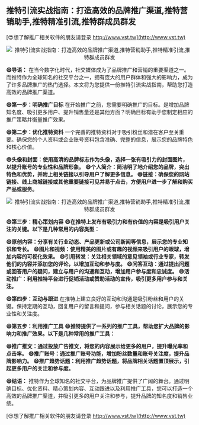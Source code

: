 ## **推特引流实战指南：打造高效的品牌推广渠道,推特营销助手,推特精准引流,推特群成员群发**

[😍想了解推广相关软件的朋友请登录 http://www.vst.tw](http://www.vst.tw)

 <center><img src="https://vst.tw/MP4/tuiguang/png/7.png" alt="推特引流实战指南：打造高效的品牌推广渠道,推特营销助手,推特精准引流,推特群成员群发"></center>

**😄导语：**
在当今数字化时代，社交媒体成为了品牌推广和营销的重要渠道之一。而推特作为全球知名的社交平台之一，拥有庞大的用户群体和强大的影响力，成为了许多品牌推广的热门选择。本文将为您提供一份推特引流实战指南，帮助您打造高效的品牌推广渠道。

**😄第一步：明确推广目标**
在开始推广之前，您需要明确推广的目标。是增加品牌知名度、吸引更多用户、提升销售量还是其他方面？明确目标有助于您制定相应的推广策略并衡量推广效果。

**😄第二步：优化推特资料**
一个完善的推特资料对于吸引粉丝和潜在客户至关重要。确保您的个人资料或企业账号资料包含准确、完整的信息，展示您的品牌特色和核心价值。

**😄头像和封面：使用高清的品牌标志作为头像，选择一张有吸引力的封面图片，以提升账号的专业性和品牌形象。**
**😄个人简介：简洁明了地介绍您的品牌，突出特色和优势，并附上相关链接以引导用户了解更多信息。**
**😄链接：确保您的网站链接、线上商城链接或其他重要链接可见并易于点击，方便用户进一步了解和购买产品或服务。**

 <center><img src="https://vst.tw/MP4/tuiguang/png/6.png" alt="推特引流实战指南：打造高效的品牌推广渠道,推特营销助手,推特精准引流,推特群成员群发"></center>

**😄第三步：精心策划内容**
**😄在推特上发布有吸引力和有价值的内容是吸引用户关注的关键。以下是几种常用的内容类型：**

**😄原创内容：分享有关行业动态、产品更新或公司新闻等信息，展示您的专业知识和专长。**
**😄图片和视频：使用精美的图片或有趣的视频来吸引用户的眼球，增加内容的可视化效果。**
**😄引用转发：关注相关领域的意见领袖或行业专家，转发他们的内容并添加您的评论，以增加互动和参与度。**
**😄问答互动：通过提出问题或回答用户的疑问，建立与用户的沟通和互动，增加用户参与度和忠诚度。**
**😄活动推广：利用推特平台进行促销活动或赞助活动的宣传，吸引更多用户参与和关注。**

**😄第四步：互动与跟进**
在推特上建立良好的互动和沟通是吸引粉丝和用户的关键。保持定期的互动，回复用户的留言和提问，参与相关话题的讨论，展示您的专业性和关注度。

**😄第五步：利用推广工具**
**😄推特提供了一系列的推广工具，帮助您扩大品牌的影响力和推广效果。以下是几种常用的推广工具：**

**😄推广推文：通过投放广告推文，将您的内容展示给更多的用户，提升曝光率和点击率。**
**😄推广账号：通过推广账号功能，增加粉丝数量和账号关注度，提升品牌影响力。**
**😄推广趋势话题：利用推广趋势话题，将品牌相关话题置顶展示，引起更多用户的关注和参与度。**

**😄结语：**
推特作为全球知名的社交平台，为品牌推广提供了广阔的舞台。通过明确目标、优化资料、精心策划内容、互动跟进以及利用推广工具，您可以打造一个高效的品牌推广渠道，并吸引更多的用户关注和参与，提升品牌的知名度和销售业绩。

[😍想了解推广相关软件的朋友请登录 http://www.vst.tw](http://www.vst.tw)



